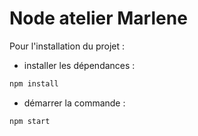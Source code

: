 # Node atelier Marlene

Pour l'installation du projet :

- installer les dépendances : 

```bash
npm install
```
- démarrer la commande :

```bash
npm start
```


